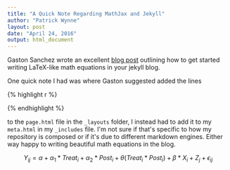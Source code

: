```yaml
---
title: "A Quick Note Regarding MathJax and Jekyll"
author: "Patrick Wynne"
layout: post
date: "April 24, 2016"
output: html_document
---
```


Gaston Sanchez wrote an excellent [blog post](http://gastonsanchez.com/opinion/2014/02/16/Mathjax-with-jekyll/) outlining how to get started writing LaTeX-like math equations in your jekyll blog. 

One quick note I had was where Gaston suggested added the lines 

{% highlight r %}
<script type="text/javascript"
    src="http://cdn.mathjax.org/mathjax/latest/MathJax.js?config=TeX-AMS-MML_HTMLorMML">
</script>
{% endhighlight %}


to the ```page.html``` file in the ```_layouts``` folder, I instead had to add it to my ```meta.html```  in my  ```_includes``` file. I'm not sure if that's specific to how my repository is composed or if it's due to different markdown engines. Either way happy to writing beautiful math equations in the blog.

$$Y_{ij} = \alpha + \alpha_{1}*Treat_{i} + \alpha_{2}*Post_{i} + \theta(Treat_{i}*Post_{i}) + \beta*X_{i} + Z_{j} + \epsilon_{ij}$$ 
